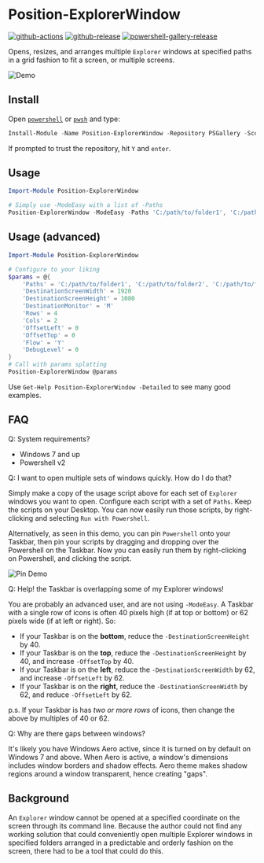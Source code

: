 # Position-ExplorerWindow

[![github-actions](https://github.com/theohbrothers/Position-ExplorerWindow/workflows/ci-master-pr/badge.svg)](https://github.com/theohbrothers/Position-ExplorerWindow/actions)
[![github-release](https://img.shields.io/github/v/release/theohbrothers/Position-ExplorerWindow?style=flat-square)](https://github.com/theohbrothers/Position-ExplorerWindow/releases/)
[![powershell-gallery-release](https://img.shields.io/powershellgallery/v/Position-ExplorerWindow?logo=powershell&logoColor=white&label=PSGallery&labelColor=&style=flat-square)](https://www.powershellgallery.com/packages/Position-ExplorerWindow/)

Opens, resizes, and arranges multiple `Explorer` windows at specified paths in a grid fashion to fit a screen, or multiple screens.

![Demo](https://github.com/theohbrothers/Position-ExplorerWindow/raw/master/images/preview-demo.gif "Demo of Position-ExplorerWindow")

## Install

Open [`powershell`](https://docs.microsoft.com/en-us/powershell/scripting/windows-powershell/install/installing-windows-powershell?view=powershell-5.1) or [`pwsh`](https://github.com/powershell/powershell#-powershell) and type:

```powershell
Install-Module -Name Position-ExplorerWindow -Repository PSGallery -Scope CurrentUser -Verbose
```

If prompted to trust the repository, hit `Y` and `enter`.

## Usage

```powershell
Import-Module Position-ExplorerWindow

# Simply use -ModeEasy with a list of -Paths
Position-ExplorerWindow -ModeEasy -Paths 'C:/path/to/folder1', 'C:/path/to/folder2', 'C:/path/to/folder3', 'C:/path/to/folder4'
```

## Usage (advanced)

```powershell
Import-Module Position-ExplorerWindow

# Configure to your liking
$params = @{
    'Paths' = 'C:/path/to/folder1', 'C:/path/to/folder2', 'C:/path/to/folder3', 'C:/path/to/folder4', 'D:/path/to/folder1', 'D:/path/to/folder2', 'D:/path/to/folder3', 'D:/path/to/folder4'
    'DestinationScreenWidth' = 1920
    'DestinationScreenHeight' = 1080
    'DestinationMonitor' = 'M'
    'Rows' = 4
    'Cols' = 2
    'OffsetLeft' = 0
    'OffsetTop' = 0
    'Flow' = 'Y'
    'DebugLevel' = 0
}
# Call with params splatting
Position-ExplorerWindow @params
```

Use `Get-Help Position-ExplorerWindow -Detailed` to see many good examples.

## FAQ

Q: System requirements?

- Windows 7 and up
- Powershell v2

Q: I want to open multiple sets of windows quickly. How do I do that?

Simply make a copy of the usage script above for each set of `Explorer` windows you want to open. Configure each script with a set of `Paths`. Keep the scripts on your Desktop. You can now easily run those scripts, by right-clicking and selecting `Run with Powershell`.

Alternatively, as seen in this demo, you can pin `Powershell` onto your Taskbar, then pin your scripts by dragging and dropping over the Powershell on the Taskbar. Now you can easily run them by right-clicking on Powershell, and clicking the script.

![Pin Demo](https://github.com/theohbrothers/Position-ExplorerWindow/raw/master/images/pin-demo.gif "Demo of Position-ExplorerWindow")

Q: Help! the Taskbar is overlapping some of my Explorer windows!

You are probably an advanced user, and are not using `-ModeEasy`. A Taskbar with a single row of icons is often 40 pixels high (if at top or bottom) or 62 pixels wide (if at left or right). So:

- If your Taskbar is on the **bottom**, reduce the `-DestinationScreenHeight` by 40. <br />
- If your Taskbar is on the **top**, reduce the `-DestinationScreenHeight` by 40, and increase `-OffsetTop` by 40. <br />
- If your Taskbar is on the **left**, reduce the `-DestinationScreenWidth` by 62, and increase `-OffsetLeft` by 62.  <br />
- If your Taskbar is on the **right**, reduce the `-DestinationScreenWidth` by 62, and reduce `-OffsetLeft` by 62.


p.s. If your Taskbar is has *two or more rows* of icons, then change the above by multiples of 40 or 62.

Q: Why are there gaps between windows?

It's likely you have Windows Aero active, since it is turned on by default on Windows 7 and above. When Aero is active, a window's dimensions includes window borders and shadow effects. Aero theme makes shadow regions around a window transparent, hence creating "gaps".

## Background

An `Explorer` window cannot be opened at a specified coordinate on the screen through its command line. Because the author could not find any working solution that could conveniently open multiple Explorer windows in specified folders arranged in a predictable and orderly fashion on the screen, there had to be a tool that could do this.
